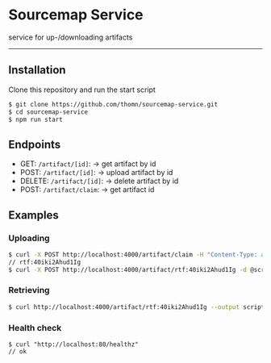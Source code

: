 <h1 align="left">Sourcemap Service</h1>

service for up-/downloading artifacts

***

## Installation

Clone this repository and run the start script

```bash
$ git clone https://github.com/thomn/sourcemap-service.git
$ cd sourcemap-service
$ npm run start
```

## Endpoints

* GET: `/artifact/[id]`:  -> get artifact by id
* POST: `/artifact/[id]`: -> upload artifact by id
* DELETE: `/artifact/[id]`: -> delete artifact by id
* POST: `/artifact/claim`: -> get artifact id

## Examples

### Uploading

```bash
$ curl -X POST http://localhost:4000/artifact/claim -H "Content-Type: application/json" -d "{\"crc\":\"123321\"}"
// rtf:40iki2Ahud1Ig
$ curl -X POST http://localhost:4000/artifact/rtf:40iki2Ahud1Ig -d @script.js.map
```

### Retrieving

```bash
$ curl http://localhost:4000/artifact/rtf:40iki2Ahud1Ig --output script.js.map
```

### Health check

```
$ curl "http://localhost:80/healthz"
// ok
```
